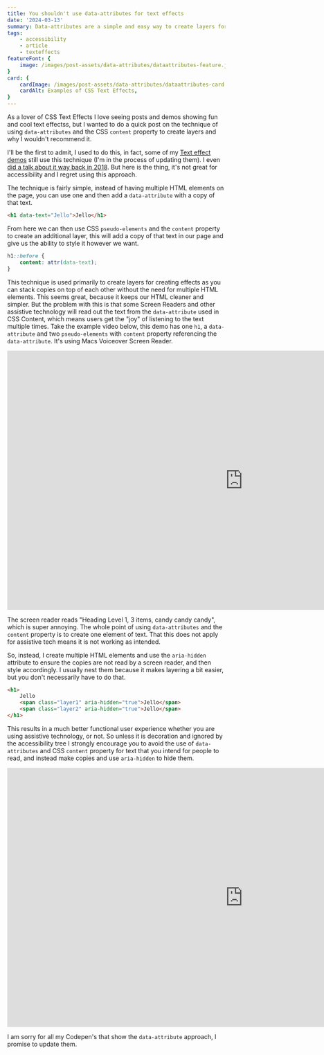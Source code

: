 ```yaml
---
title: You shouldn't use data-attributes for text effects
date: '2024-03-13'
summary: Data-attributes are a simple and easy way to create layers for text effects on the web, but they are problematic for accessibility.
tags:
    - accessibility
    - article
    - texteffects
featureFont: {  
    image: /images/post-assets/data-attributes/dataattributes-feature.jpg
}
card: {
    cardImage: /images/post-assets/data-attributes/dataattributes-card.jpg,
    cardAlt: Examples of CSS Text Effects,
}
---
```


As a lover of CSS Text Effects I love seeing posts and demos showing fun and cool text effectss, but I wanted to do a quick post on the technique of using `data-attributes` and the CSS `content` property to create layers and why I wouldn't recommend it.

I'll be the first to admit, I used to do this, in fact, some of my [Text effect demos](https://codepen.io/collection/DamKJW) still use this technique (I'm in the process of updating them). I even [did a talk about it way back in 2018](https://www.youtube.com/watch?v=5qgUC_z8syw&list=PLo3w8EB99pqLQj3cOk2UCjA8szdseqs7b). But here is the thing, it's not great for accessibility and I regret using this approach. 

The technique is fairly simple, instead of having multiple HTML elements on the page, you can use one and then add a `data-attribute` with a copy of that text.

```html
<h1 data-text="Jello">Jello</h1>
```

From here we can then use CSS `pseudo-elements` and the `content` property to create an additional layer, this will add a copy of that text in our page and give us the ability to style it however we want. 

```css
h1::before {
    content: attr(data-text);
}
```

This technique is used primarily to create layers for creating effects as you can stack copies on top of each other without the need for multiple HTML elements. This seems great, because it keeps our HTML cleaner and simpler. But the problem with this is that some Screen Readers and other assistive technology will read out the text from the `data-attribute` used in CSS Content, which means users get the "joy" of listening to the text multiple times. Take the example video below, this demo has one `h1`, a `data-attribute` and two `pseudo-elements` with `content` property referencing the `data-attribute`. It's using Macs Voiceover Screen Reader. 

<div className="videoPlayer">
<iframe width="1088" height="599" src="https://www.youtube-nocookie.com/embed/Btd5bOu_H6A?rel=0&amp;controls=0&amp;showinfo=0&amp;loop=1&amp;playlist=Btd5bOu_H6A" frameborder="0" allow="accelerometer; autoplay; encrypted-media; gyroscope; picture-in-picture" allowfullscreen="true"></iframe>
</div>

The screen reader reads "Heading Level 1, 3 items, candy candy candy", which is super annoying. The whole point of using `data-attributes` and the `content` property is to create one element of text. That this does not apply for assistive tech means it is not working as intended.

So, instead, I create multiple HTML elements and use the `aria-hidden` attribute to ensure the copies are not read by a screen reader, and then style accordingly. I usually nest them because it makes layering a bit easier, but you don't necessarily have to do that.

```html
<h1>
    Jello
    <span class="layer1" aria-hidden="true">Jello</span>
    <span class="layer2" aria-hidden="true">Jello</span>    
</h1>
```

This results in a much better functional user experience whether you are using assistive technology, or not. So unless it is decoration and ignored by the accessibility tree I strongly encourage you to avoid the use of `data-attributes` and CSS `content` property for text that you intend for people to read, and instead make copies and use `aria-hidden` to hide them. 

<div className="videoPlayer">
<iframe width="1088" height="599" src="https://www.youtube-nocookie.com/embed/EZArSux7zGY?rel=0&amp;controls=0&amp;showinfo=0&amp;loop=1&amp;playlist=EZArSux7zGY" frameborder="0" allow="accelerometer; autoplay; encrypted-media; gyroscope; picture-in-picture" allowfullscreen="true"></iframe>
</div>

I am sorry for all my Codepen's that show the `data-attribute` approach, I promise to update them. 


